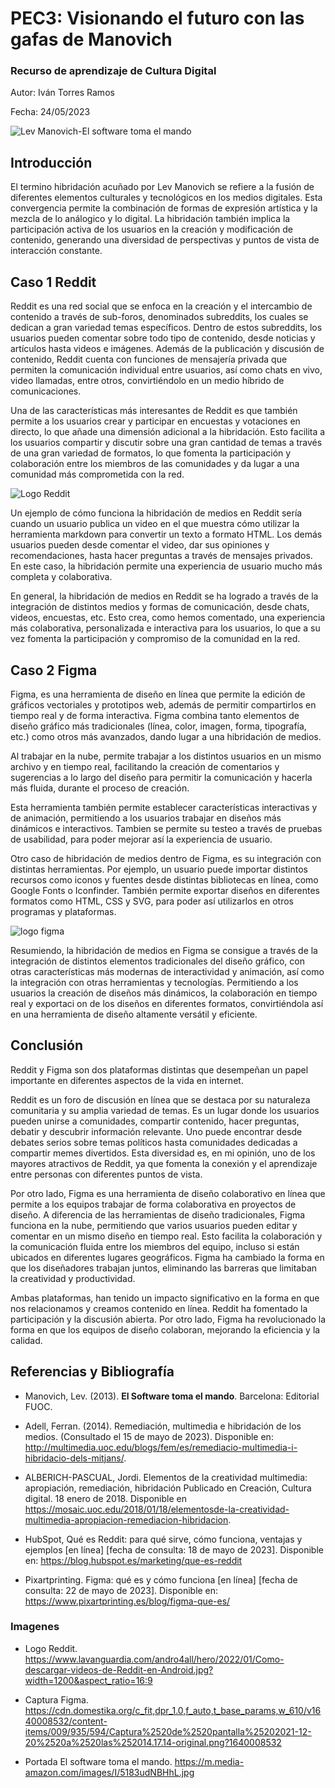 # PEC3: Visionando el futuro con las gafas de Manovich 

### Recurso de aprendizaje de Cultura Digital 


Autor: Iván Torres Ramos


Fecha: 24/05/2023

![Lev Manovich-El software toma el mando](https://m.media-amazon.com/images/I/5183udNBHhL.jpg)

## Introducción 

El termino hibridación acuñado por Lev Manovich se refiere a la fusión de diferentes elementos culturales y tecnológicos en los medios digitales. Esta convergencia permite la combinación de formas de expresión artística y la mezcla de lo análogico y lo digital. La hibridación también implica la participación activa de los usuarios en la creación y modificación de contenido, generando una diversidad de perspectivas y puntos de vista de interacción constante.


## Caso 1 Reddit

Reddit es una red social que se enfoca en la creación y el intercambio de contenido a través de sub-foros, denominados subreddits, los cuales se dedican a gran variedad temas específicos. Dentro de estos subreddits, los usuarios pueden comentar sobre todo tipo de contenido, desde noticias y artículos hasta videos e imágenes. Además de la publicación y discusión de contenido, Reddit cuenta con funciones de mensajería privada que permiten la comunicación individual entre usuarios, así como chats en vivo, video llamadas, entre otros, convirtiéndolo en un medio híbrido de comunicaciones.

Una de las características más interesantes de Reddit es que también permite a los usuarios crear y participar en encuestas y votaciones en directo, lo que añade una dimensión adicional a la hibridación. Esto facilita a los usuarios compartir y discutir sobre una gran cantidad de temas a través de una gran variedad de formatos, lo que fomenta la participación y colaboración entre los miembros de las comunidades y da lugar a una comunidad más comprometida con la red.

![Logo Reddit](https://www.lavanguardia.com/andro4all/hero/2022/01/Como-descargar-videos-de-Reddit-en-Android.jpg?width=1200&aspect_ratio=16:9)

Un ejemplo de cómo funciona la hibridación de medios en Reddit sería cuando un usuario publica un video en el que muestra cómo utilizar la herramienta markdown para convertir un texto a formato HTML. Los demás usuarios pueden desde comentar el video, dar sus opiniones y recomendaciones, hasta hacer preguntas a través de mensajes privados. En este caso, la hibridación permite una experiencia de usuario mucho más completa y colaborativa.

En general, la hibridación de medios en Reddit se ha logrado a través de la integración de distintos medios y formas de comunicación, desde chats, videos, encuestas, etc. Esto crea, como hemos comentado, una experiencia más colaborativa, personalizada e interactiva para los usuarios, lo que a su vez fomenta la participación y compromiso de la comunidad en la red.


## Caso 2 Figma

Figma, es una herramienta de diseño en línea que permite la edición de gráficos vectoriales y prototipos web, además de permitir compartirlos en tiempo real y de forma interactiva. Figma combina tanto elementos de diseño gráfico más tradicionales (línea, color, imagen, forma, tipografía, etc.) como otros más avanzados, dando lugar a una hibridación de medios.

Al trabajar en la nube, permite trabajar a los distintos usuarios en un mismo archivo y en tiempo real, facilitando la creación de comentarios y sugerencias a lo largo del diseño para permitir la comunicación y hacerla más fluida, durante el proceso de creación.

Esta herramienta también permite establecer características interactivas y de animación, permitiendo a los usuarios trabajar en diseños más dinámicos e interactivos. Tambien se permite su testeo a través de pruebas de usabilidad, para poder mejorar así la experiencia de usuario.

Otro caso de hibridación de medios dentro de Figma, es su integración con distintas herramientas. Por ejemplo, un usuario puede importar distintos recursos como iconos y fuentes desde distintas bibliotecas en línea, como Google Fonts o Iconfinder.
También permite exportar diseños en diferentes formatos como HTML, CSS y SVG, para poder así utilizarlos en otros programas y plataformas.

![logo figma](https://cdn.domestika.org/c_fit,dpr_1.0,f_auto,t_base_params,w_610/v1640008532/content-items/009/935/594/Captura%2520de%2520pantalla%25202021-12-20%2520a%2520las%252014.17.14-original.png?1640008532)

Resumiendo, la hibridación de medios en Figma se consigue a través de la integración de distintos elementos tradicionales del diseño gráfico, con otras características más modernas de interactividad y animación, así como la integración con otras herramientas y tecnologías. Permitiendo a los usuarios la creación de diseños más dinámicos, la colaboración en tiempo real y exportaci
on de los diseños en diferentes formatos, convirtiéndola así  en una herramienta de diseño altamente versátil y eficiente.

## Conclusión

Reddit y Figma son dos plataformas distintas que desempeñan un papel importante en diferentes aspectos de la vida en internet.

Reddit es un foro de discusión en línea que se destaca por su naturaleza comunitaria y su amplia variedad de temas. Es un lugar donde los usuarios pueden unirse a comunidades, compartir contenido, hacer preguntas, debatir y descubrir información relevante. Uno puede encontrar desde debates serios sobre temas políticos hasta comunidades dedicadas a compartir memes divertidos. Esta diversidad es, en mi opinión, uno de los mayores atractivos de Reddit, ya que fomenta la conexión y el aprendizaje entre personas con diferentes puntos de vista.

Por otro lado, Figma es una herramienta de diseño colaborativo en línea que permite a los equipos trabajar de forma colaborativa en proyectos de diseño. A diferencia de las herramientas de diseño tradicionales, Figma funciona en la nube, permitiendo que varios usuarios pueden editar y comentar en un mismo diseño en tiempo real. Esto facilita la colaboración y la comunicación fluida entre los miembros del equipo, incluso si están ubicados en diferentes lugares geográficos. Figma ha cambiado la forma en que los diseñadores trabajan juntos, eliminando las barreras que limitaban la creatividad y productividad.

Ambas plataformas, han tenido un impacto significativo en la forma en que nos relacionamos y creamos contenido en línea. Reddit ha fomentado la participación y la discusión abierta. Por otro lado, Figma ha revolucionado la forma en que los equipos de diseño colaboran, mejorando la eficiencia y la calidad.


## Referencias y Bibliografía

* Manovich, Lev. (2013). **El Software toma el mando**. Barcelona: Editorial FUOC. 
  
* Adell, Ferran. (2014). Remediación, multimedia e hibridación de los medios. (Consultado el 15 de mayo de 2023). Disponible en: http://multimedia.uoc.edu/blogs/fem/es/remediacio-multimedia-i-hibridacio-dels-mitjans/.

* ALBERICH-PASCUAL, Jordi. Elementos de la creatividad multimedia:
apropiación, remediación, hibridación Publicado en Creación, Cultura digital. 18
enero de 2018. Disponible en https://mosaic.uoc.edu/2018/01/18/elementosde-la-creatividad-multimedia-apropiacion-remediacion-hibridacion.
  
* HubSpot, Qué es Reddit: para qué sirve, cómo funciona, ventajas y ejemplos 
[en línea] [fecha de consulta: 18 de mayo de 2023]. Disponible en: 
https://blog.hubspot.es/marketing/que-es-reddit

* Pixartprinting. Figma: qué es y cómo funciona [en línea] [fecha de consulta: 22 de mayo de 2023]. Disponible en: https://www.pixartprinting.es/blog/figma-que-es/

### Imagenes

* Logo Reddit. https://www.lavanguardia.com/andro4all/hero/2022/01/Como-descargar-videos-de-Reddit-en-Android.jpg?width=1200&aspect_ratio=16:9

* Captura Figma. https://cdn.domestika.org/c_fit,dpr_1.0,f_auto,t_base_params,w_610/v1640008532/content-items/009/935/594/Captura%2520de%2520pantalla%25202021-12-20%2520a%2520las%252014.17.14-original.png?1640008532

* Portada El software toma el mando. https://m.media-amazon.com/images/I/5183udNBHhL.jpg
 
